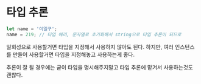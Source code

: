 # 타입 추론

```typescript
let name = '이일구';
name = 219; // 타입 에러, 문자열로 초기화해서 string으로 타입 추론이 되므로
```

일회성으로 사용할거면 타입을 지정해서 사용하지 않아도 된다.
하지만, 여러 인스턴스를 만들어 사용할거면 타입을 지정해놓고 사용하는게 좋다.

추론이 잘 될 경우에는 굳이 타입을 명시해주지말고 타입 추론에 맡겨서 사용하는것도 괜찮다.